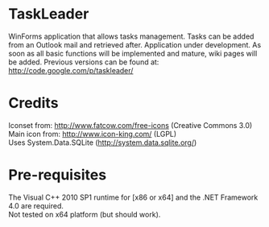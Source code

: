 TaskLeader
==========
WinForms application that allows tasks management.
Tasks can be added from an Outlook mail and retrieved after.
Application under development. As soon as all basic functions will be implemented and mature, wiki pages will be added.
Previous versions can be found at: http://code.google.com/p/taskleader/

Credits
=======
Iconset from: http://www.fatcow.com/free-icons (Creative Commons 3.0)  
Main icon from: http://www.icon-king.com/ (LGPL)  
Uses System.Data.SQLite (http://system.data.sqlite.org/)

Pre-requisites
==============
The Visual C++ 2010 SP1 runtime for [x86 or x64] and the .NET Framework 4.0 are required.  
Not tested on x64 platform (but should work). 
